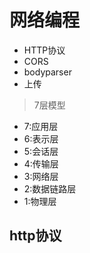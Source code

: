 # 网络编程

- HTTP协议
- CORS
- bodyparser
- 上传

> 7层模型

- 7:应用层
- 6:表示层
- 5:会话层
- 4:传输层
- 3:网络层
- 2:数据链路层
- 1:物理层

## http协议

